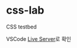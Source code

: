 # css-lab

CSS testbed

VSCode [Live Server](https://marketplace.visualstudio.com/items?itemName=ritwickdey.LiveServer)로 확인

